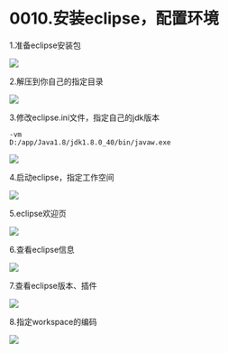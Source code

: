 # 0010.安装eclipse，配置环境

1.准备eclipse安装包

![](https://my-markdown-picgo.oss-cn-shenzhen.aliyuncs.com/img/20200415215229.png)


2.解压到你自己的指定目录

![](https://my-markdown-picgo.oss-cn-shenzhen.aliyuncs.com/img/20200415215244.png)


3.修改eclipse.ini文件，指定自己的jdk版本

```
-vm
D:/app/Java1.8/jdk1.8.0_40/bin/javaw.exe
```

![](https://my-markdown-picgo.oss-cn-shenzhen.aliyuncs.com/img/20200415215259.png)


4.启动eclipse，指定工作空间


![](https://my-markdown-picgo.oss-cn-shenzhen.aliyuncs.com/img/20200415215312.png)


5.eclipse欢迎页


![](https://my-markdown-picgo.oss-cn-shenzhen.aliyuncs.com/img/20200415215328.png)


6.查看eclipse信息

![](https://my-markdown-picgo.oss-cn-shenzhen.aliyuncs.com/img/20200415215342.png)


7.查看eclipse版本、插件

![](https://my-markdown-picgo.oss-cn-shenzhen.aliyuncs.com/img/20200415215356.png)


8.指定workspace的编码

![](https://my-markdown-picgo.oss-cn-shenzhen.aliyuncs.com/img/20200416230201.png)

